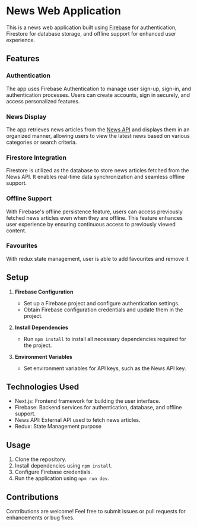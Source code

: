 # News Web Application

This is a news web application built using [Firebase](https://firebase.google.com/) for authentication, Firestore for database storage, and offline support for enhanced user experience.

## Features

### Authentication

The app uses Firebase Authentication to manage user sign-up, sign-in, and authentication processes. Users can create accounts, sign in securely, and access personalized features.

### News Display

The app retrieves news articles from the [News API](https://newsapi.org/) and displays them in an organized manner, allowing users to view the latest news based on various categories or search criteria.

### Firestore Integration

Firestore is utilized as the database to store news articles fetched from the News API. It enables real-time data synchronization and seamless offline support.

### Offline Support

With Firebase's offline persistence feature, users can access previously fetched news articles even when they are offline. This feature enhances user experience by ensuring continuous access to previously viewed content.

### Favourites 

With redux state management, user is able to add favourites and remove it

## Setup

1. **Firebase Configuration**

   - Set up a Firebase project and configure authentication settings.
   - Obtain Firebase configuration credentials and update them in the project.

2. **Install Dependencies**

   - Run `npm install` to install all necessary dependencies required for the project.

3. **Environment Variables**

   - Set environment variables for API keys, such as the News API key.

## Technologies Used

- Next.js: Frontend framework for building the user interface.
- Firebase: Backend services for authentication, database, and offline support.
- News API: External API used to fetch news articles.
- Redux: State Management purpose

## Usage

1. Clone the repository.
2. Install dependencies using `npm install`.
3. Configure Firebase credentials.
4. Run the application using `npm run dev`.

## Contributions

Contributions are welcome! Feel free to submit issues or pull requests for enhancements or bug fixes.

